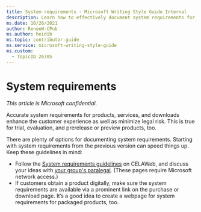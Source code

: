 ```yaml
---
title: System requirements - Microsoft Writing Style Guide Internal
description: Learn how to effectively document system requirements for products, services, and downloads to enhance customer experience and minimize legal risks. Follow guidelines and ensure accessibility.
ms.date: 10/26/2021
author: ReneeW-CPub
ms.author: heidib
ms.topic: contributor-guide
ms.service: microsoft-writing-style-guide
ms.custom:
  - TopicID 26705
---
```



# System requirements

*This article is Microsoft confidential.*

Accurate system requirements for products, services, and downloads enhance the customer experience as well as minimize legal risk. This is true for trial, evaluation, and prerelease or preview products, too.

There are plenty of options for documenting system requirements. Starting with system requirements from the previous version can speed things up. Keep these guidelines in mind:

- Follow the [System requirements guidelines](https://microsoft.sharepoint.com/sites/CELAWeb-Marketing/SitePages/packaging-system-requirements.aspx) on CELAWeb, and discuss your ideas with [your group's paralegal](https://findcontact.microsoft.com/). (These pages require Microsoft network access.)
- If customers obtain a product digitally, make sure the system requirements are available via a prominent link on the purchase or download page. It’s a good idea to create a webpage for system requirements for packaged products, too.